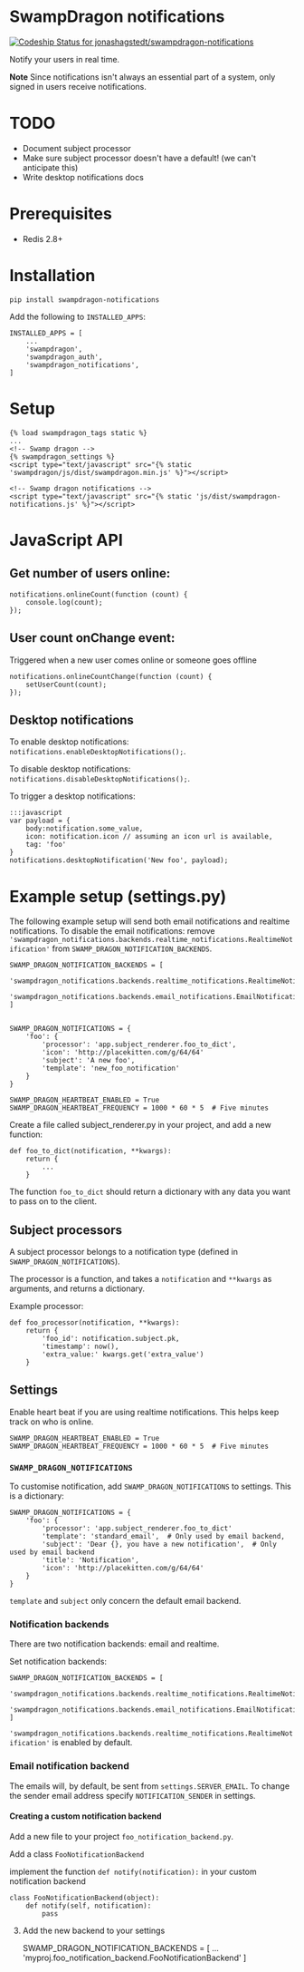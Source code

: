 # SwampDragon notifications

[ ![Codeship Status for jonashagstedt/swampdragon-notifications](https://codeship.com/projects/fc0d69b0-9763-0132-b800-6a66c6b56914/status?branch=master)](https://codeship.com/projects/63149)

Notify your users in real time.

**Note** Since notifications isn't always an essential part of a system, only signed in users receive notifications.  

# TODO

*  Document subject processor 
*  Make sure subject processor doesn't have a default! (we can't anticipate this) 
*  Write desktop notifications docs 


# Prerequisites

*  Redis 2.8+


# Installation

    pip install swampdragon-notifications

Add the following to `INSTALLED_APPS`:
    
    INSTALLED_APPS = [
        ...
        'swampdragon',
        'swampdragon_auth',
        'swampdragon_notifications',
    ]


# Setup


    {% load swampdragon_tags static %}
    ...
    <!-- Swamp dragon -->
    {% swampdragon_settings %}
    <script type="text/javascript" src="{% static 'swampdragon/js/dist/swampdragon.min.js' %}"></script>
    
    <!-- Swamp dragon notifications -->
    <script type="text/javascript" src="{% static 'js/dist/swampdragon-notifications.js' %}"></script>


# JavaScript API

## Get number of users online:

    
    notifications.onlineCount(function (count) {
        console.log(count);
    });


## User count onChange event:

Triggered when a new user comes online or someone goes offline

    
    notifications.onlineCountChange(function (count) {
        setUserCount(count);
    });


## Desktop notifications

To enable desktop notifications: `notifications.enableDesktopNotifications();`.

To disable desktop notifications: `notifications.disableDesktopNotifications();`.

To trigger a desktop notifications:

    :::javascript
    var payload = {
        body:notification.some_value,
        icon: notification.icon // assuming an icon url is available,
        tag: 'foo'
    }
    notifications.desktopNotification('New foo', payload);



# Example setup (settings.py)

The following example setup will send both email notifications and realtime notifications.
To disable the email notifications: remove `'swampdragon_notifications.backends.realtime_notifications.RealtimeNotification'` from `SWAMP_DRAGON_NOTIFICATION_BACKENDS`.

    
    SWAMP_DRAGON_NOTIFICATION_BACKENDS = [
        'swampdragon_notifications.backends.realtime_notifications.RealtimeNotification',
        'swampdragon_notifications.backends.email_notifications.EmailNotification',
    ]
    
    
    SWAMP_DRAGON_NOTIFICATIONS = {
        'foo': {
            'processor': 'app.subject_renderer.foo_to_dict',
            'icon': 'http://placekitten.com/g/64/64'
            'subject': 'A new foo',
            'template': 'new_foo_notification'
        }
    }
    
    SWAMP_DRAGON_HEARTBEAT_ENABLED = True
    SWAMP_DRAGON_HEARTBEAT_FREQUENCY = 1000 * 60 * 5  # Five minutes


Create a file called subject_renderer.py in your project, and add a new function:

    
    def foo_to_dict(notification, **kwargs):
        return {
            ...
        }

The function `foo_to_dict` should return a dictionary with any data you want to pass on to the client.


## Subject processors

A subject processor belongs to a notification type (defined in `SWAMP_DRAGON_NOTIFICATIONS`).

The processor is a function, and takes a `notification` and `**kwargs` as arguments, and returns a dictionary.

Example processor:

    
    def foo_processor(notification, **kwargs):
        return {
            'foo_id': notification.subject.pk,
            'timestamp': now(),
            'extra_value:' kwargs.get('extra_value')
        }


## Settings

Enable heart beat if you are using realtime notifications.
This helps keep track on who is online.


    SWAMP_DRAGON_HEARTBEAT_ENABLED = True
    SWAMP_DRAGON_HEARTBEAT_FREQUENCY = 1000 * 60 * 5  # Five minutes


### `SWAMP_DRAGON_NOTIFICATIONS`

To customise notification, add `SWAMP_DRAGON_NOTIFICATIONS` to settings.
This is a dictionary:


    SWAMP_DRAGON_NOTIFICATIONS = {
        'foo': {
            'processor': 'app.subject_renderer.foo_to_dict'
            'template': 'standard_email',  # Only used by email backend,
            'subject': 'Dear {}, you have a new notification',  # Only used by email backend 
            'title': 'Notification', 
            'icon': 'http://placekitten.com/g/64/64'
        }
    }

`template` and `subject` only concern the default email backend.


### Notification backends

There are two notification backends: email and realtime.

Set notification backends:


    SWAMP_DRAGON_NOTIFICATION_BACKENDS = [
        'swampdragon_notifications.backends.realtime_notifications.RealtimeNotification',
        'swampdragon_notifications.backends.email_notifications.EmailNotification',
    ]

`'swampdragon_notifications.backends.realtime_notifications.RealtimeNotification'` is enabled by default.



### Email notification backend

The emails will, by default, be sent from `settings.SERVER_EMAIL`.
To change the sender email address specify `NOTIFICATION_SENDER` in settings.


#### Creating a custom notification backend

Add a new file to your project `foo_notification_backend.py`.

Add a class `FooNotificationBackend`

implement the function `def notify(notification):` in your custom notification backend


    class FooNotificationBackend(object):
        def notify(self, notification):
            pass
            
            
3.  Add the new backend to your settings


    SWAMP_DRAGON_NOTIFICATION_BACKENDS = [
        ...
        'myproj.foo_notification_backend.FooNotificationBackend'
    ]
